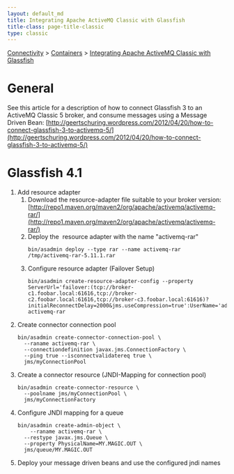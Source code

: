 ```yaml
---
layout: default_md
title: Integrating Apache ActiveMQ Classic with Glassfish 
title-class: page-title-classic
type: classic
---
```


[Connectivity](connectivity) > [Containers](containers) > [Integrating Apache ActiveMQ Classic with Glassfish](integrating-apache-activemq-classic-with-glassfish)


General
=======

See this article for a description of how to connect Glassfish 3 to an ActiveMQ Classic 5 broker, and consume messages using a Message Driven Bean: [http://geertschuring.wordpress.com/2012/04/20/how-to-connect-glassfish-3-to-activemq-5/](http://geertschuring.wordpress.com/2012/04/20/how-to-connect-glassfish-3-to-activemq-5/)

Glassfish 4.1
=============

1.  Add resource adapter  
    1.  Download the resource-adapter file suitable to your broker version: [http://repo1.maven.org/maven2/org/apache/activemq/activemq-rar/](http://repo1.maven.org/maven2/org/apache/activemq/activemq-rar/)
    2.  Deploy the  resource adapter with the name "activemq-rar"
        ```
        bin/asadmin deploy --type rar --name activemq-rar /tmp/activemq-rar-5.11.1.rar
        ```
    3.  Configure resource adapter (Failover Setup)
        ```
        bin/asadmin create-resource-adapter-config --property ServerUrl='failover:(tcp://broker-c1.foobar.local:61616,tcp://broker-c2.foobar.local:61616,tcp://broker-c3.foobar.local:61616)?initialReconnectDelay=2000&jms.useCompression=true':UserName='admin':Password='admin' activemq-rar
        ```
2.  Create connector connection pool
    ```
    bin/asadmin create-connector-connection-pool \
      --raname activemq-rar \
      --connectiondefinition javax.jms.ConnectionFactory \
      --ping true --isconnectvalidatereq true \
      jms/myConnectionPool
    ```
3.  Create a connector resource (JNDI-Mapping for connection pool)
    ```
    bin/asadmin create-connector-resource \
      --poolname jms/myConnectionPool \
      jms/myConnectionFactory
    ```
4.  Configure JNDI mapping for a queue
    ```
    bin/asadmin create-admin-object \
    	--raname activemq-rar \
      --restype javax.jms.Queue \
      --property PhysicalName=MY.MAGIC.OUT \
      jms/queue/MY.MAGIC.OUT
    ```
5.  Deploy your message driven beans and use the configured jndi names

